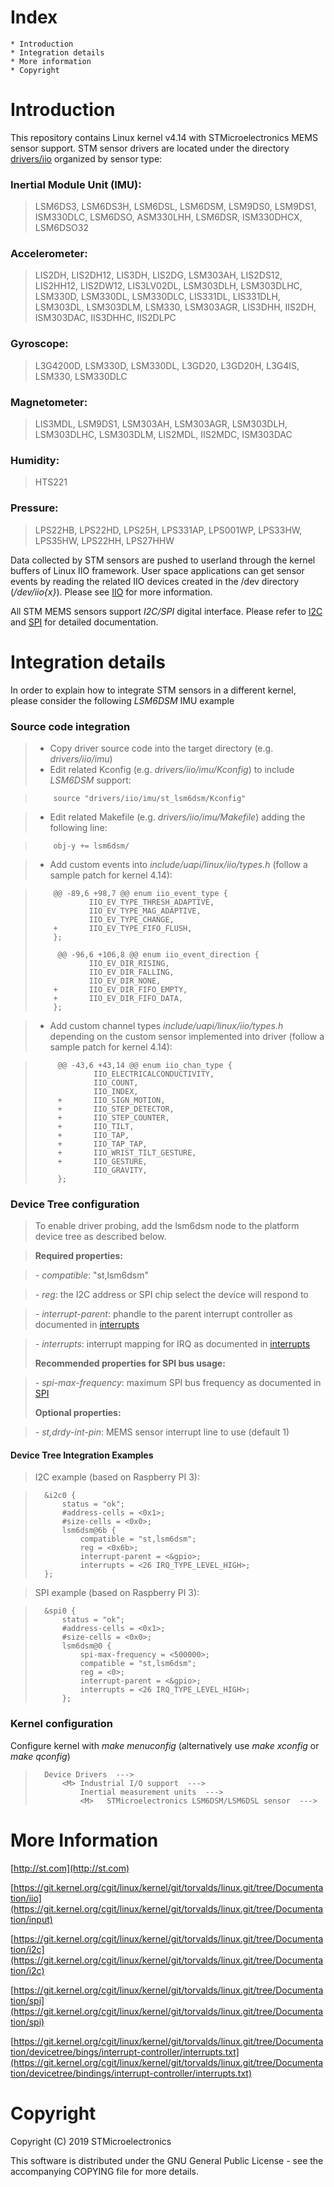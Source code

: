 Index
=======
	* Introduction
	* Integration details
	* More information
	* Copyright


Introduction
==============
This repository contains Linux kernel v4.14 with STMicroelectronics MEMS sensor support. STM sensor drivers are located under the directory [drivers/iio](https://github.com/STMicroelectronics/STMems_Linux_IIO_drivers/tree/linux-4.14.y-gh/drivers/iio)  organized by sensor type:

### Inertial Module Unit (IMU):

> LSM6DS3, LSM6DS3H, LSM6DSL, LSM6DSM, LSM9DS0, LSM9DS1, ISM330DLC, LSM6DSO, ASM330LHH, LSM6DSR, ISM330DHCX, LSM6DSO32

### Accelerometer:

> LIS2DH, LIS2DH12, LIS3DH, LIS2DG, LSM303AH, LIS2DS12, LIS2HH12, LIS2DW12, LIS3LV02DL,
> LSM303DLH, LSM303DLHC, LSM330D, LSM330DL, LSM330DLC, LIS331DL, LIS331DLH, LSM303DL,
> LSM303DLM, LSM330, LSM303AGR, LIS3DHH, IIS2DH, ISM303DAC, IIS3DHHC, IIS2DLPC

### Gyroscope:

> L3G4200D, LSM330D, LSM330DL, L3GD20, L3GD20H, L3G4IS, LSM330, LSM330DLC

### Magnetometer:

> LIS3MDL, LSM9DS1, LSM303AH, LSM303AGR, LSM303DLH, LSM303DLHC, LSM303DLM, LIS2MDL, IIS2MDC, ISM303DAC

### Humidity:

> HTS221

### Pressure:

> LPS22HB, LPS22HD, LPS25H, LPS331AP, LPS001WP, LPS33HW, LPS35HW, LPS22HH, LPS27HHW



Data collected by STM sensors are pushed to userland through the kernel buffers of Linux IIO framework. User space applications can get sensor events by reading the related IIO devices created in the /dev directory (*/dev/iio{x}*). Please see [IIO][1] for more information.

All STM MEMS sensors support *I2C/SPI* digital interface. Please refer to [I2C][2] and [SPI][3] for detailed documentation.


Integration details
=====================

In order to explain how to integrate STM sensors in a different kernel, please consider the following *LSM6DSM* IMU example

### Source code integration

> * Copy driver source code into the target directory (e.g. *drivers/iio/imu*)
> * Edit related Kconfig (e.g. *drivers/iio/imu/Kconfig*) to include *LSM6DSM* support:

>         source "drivers/iio/imu/st_lsm6dsm/Kconfig"

> * Edit related Makefile (e.g. *drivers/iio/imu/Makefile*) adding the following line:

>         obj-y += lsm6dsm/

> * Add custom events into *include/uapi/linux/iio/types.h* (follow a sample patch for kernel 4.14):

>         @@ -89,6 +98,7 @@ enum iio_event_type {
>                 IIO_EV_TYPE_THRESH_ADAPTIVE,
>                 IIO_EV_TYPE_MAG_ADAPTIVE,
>                 IIO_EV_TYPE_CHANGE,
>         +       IIO_EV_TYPE_FIFO_FLUSH,
>         };
>
>          @@ -96,6 +106,8 @@ enum iio_event_direction {
>                 IIO_EV_DIR_RISING,
>                 IIO_EV_DIR_FALLING,
>                 IIO_EV_DIR_NONE,
>         +       IIO_EV_DIR_FIFO_EMPTY,
>         +       IIO_EV_DIR_FIFO_DATA,
>         };

> * Add custom channel types *include/uapi/linux/iio/types.h* depending on the custom sensor implemented into driver (follow a sample patch for kernel 4.14):

>          @@ -43,6 +43,14 @@ enum iio_chan_type {
>                  IIO_ELECTRICALCONDUCTIVITY,
>                  IIO_COUNT,
>                  IIO_INDEX,
>          +       IIO_SIGN_MOTION,
>          +       IIO_STEP_DETECTOR,
>          +       IIO_STEP_COUNTER,
>          +       IIO_TILT,
>          +       IIO_TAP,
>          +       IIO_TAP_TAP,
>          +       IIO_WRIST_TILT_GESTURE,
>          +       IIO_GESTURE,
>                  IIO_GRAVITY,
>          };

### Device Tree configuration

> To enable driver probing, add the lsm6dsm node to the platform device tree as described below.

> **Required properties:**

> *- compatible*: "st,lsm6dsm"

> *- reg*: the I2C address or SPI chip select the device will respond to

> *- interrupt-parent*: phandle to the parent interrupt controller as documented in [interrupts][4]

> *- interrupts*: interrupt mapping for IRQ as documented in [interrupts][4]
>
>**Recommended properties for SPI bus usage:**

> *- spi-max-frequency*: maximum SPI bus frequency as documented in [SPI][3]
>
> **Optional properties:**

> *- st,drdy-int-pin*: MEMS sensor interrupt line to use (default 1)

#### Device Tree Integration Examples

> I2C example (based on Raspberry PI 3):

>		&i2c0 {
>			status = "ok";
>			#address-cells = <0x1>;
>			#size-cells = <0x0>;
>			lsm6dsm@6b {
>				compatible = "st,lsm6dsm";
>				reg = <0x6b>;
>				interrupt-parent = <&gpio>;
>				interrupts = <26 IRQ_TYPE_LEVEL_HIGH>;
>		};

> SPI example (based on Raspberry PI 3):

>		&spi0 {
>			status = "ok";
>			#address-cells = <0x1>;
>			#size-cells = <0x0>;
>			lsm6dsm@0 {
>				spi-max-frequency = <500000>;
>				compatible = "st,lsm6dsm";
>				reg = <0>;
>				interrupt-parent = <&gpio>;
>				interrupts = <26 IRQ_TYPE_LEVEL_HIGH>;
>			};


### Kernel configuration

Configure kernel with *make menuconfig* (alternatively use *make xconfig* or *make qconfig*)

>		Device Drivers  --->
>			<M> Industrial I/O support  --->
>				Inertial measurement units  --->
>				<M>   STMicroelectronics LSM6DSM/LSM6DSL sensor  --->


More Information
=================
[http://st.com](http://st.com)

[https://git.kernel.org/cgit/linux/kernel/git/torvalds/linux.git/tree/Documentation/iio](https://git.kernel.org/cgit/linux/kernel/git/torvalds/linux.git/tree/Documentation/input)

[https://git.kernel.org/cgit/linux/kernel/git/torvalds/linux.git/tree/Documentation/i2c](https://git.kernel.org/cgit/linux/kernel/git/torvalds/linux.git/tree/Documentation/i2c)

[https://git.kernel.org/cgit/linux/kernel/git/torvalds/linux.git/tree/Documentation/spi](https://git.kernel.org/cgit/linux/kernel/git/torvalds/linux.git/tree/Documentation/spi)

[https://git.kernel.org/cgit/linux/kernel/git/torvalds/linux.git/tree/Documentation/devicetree/bings/interrupt-controller/interrupts.txt](https://git.kernel.org/cgit/linux/kernel/git/torvalds/linux.git/tree/Documentation/devicetree/bindings/interrupt-controller/interrupts.txt)


Copyright
===========
Copyright (C) 2019 STMicroelectronics

This software is distributed under the GNU General Public License - see the accompanying COPYING file for more details.

[1]: https://git.kernel.org/pub/scm/linux/kernel/git/torvalds/linux.git/tree/Documentation/iio/iio_configfs.txt "IIO"
[2]: https://git.kernel.org/cgit/linux/kernel/git/torvalds/linux.git/tree/Documentation/i2c "I2C"
[3]: https://git.kernel.org/cgit/linux/kernel/git/torvalds/linux.git/tree/Documentation/spi "SPI"
[4]: https://git.kernel.org/cgit/linux/kernel/git/torvalds/linux.git/tree/Documentation/devicetree/bindings/interrupt-controller/interrupts.txt "interrupts"
